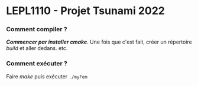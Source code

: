 LEPL1110 - Projet Tsunami 2022
================================

### Comment compiler ?
__*Commencer par installer cmake*__. Une fois que c'est fait, créer un répertoire *build* et aller dedans. etc.

### Comment exécuter ?
Faire *make* puis exécuter `./myFem`
